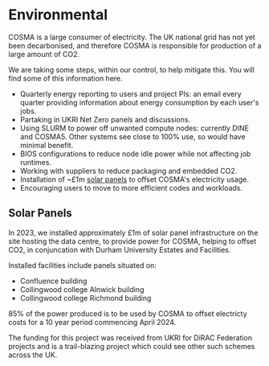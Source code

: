 # Environmental

COSMA is a large consumer of electricity. The UK national grid has not yet been decarbonised, and therefore COSMA is responsible for production of a large amount of CO2.

We are taking some steps, within our control, to help mitigate this. You will find some of this information here.

- Quarterly energy reporting to users and project PIs: an email every quarter providing information about energy consumption by each user's jobs.
- Partaking in UKRI Net Zero panels and discussions.
- Using SLURM to power off unwanted compute nodes: currently DINE and COSMA5. Other systems see close to 100% use, so would have minimal benefit.
- BIOS configurations to reduce node idle power while not affecting job runtimes.
- Working with suppliers to reduce packaging and embedded CO2.
- Installation of ~£1m [solar panels](environmental.md#solar-panels) to offset COSMA's electricity usage.
- Encouraging users to move to more efficient codes and workloads.

## Solar Panels

In 2023, we installed approximately £1m of solar panel infrastructure on the site hosting the data centre, to provide power for COSMA, helping to offset CO2, in conjuncation with Durham University Estates and Facilities.

Installed facilities include panels situated on:

- Confluence building
- Collingwood college Alnwick building
- Collingwood college Richmond building

85% of the power produced is to be used by COSMA to offset electricty costs for a 10 year period commencing April 2024.

The funding for this project was received from UKRI for DiRAC Federation projects and is a trail-blazing project which could see other such schemes across the UK.